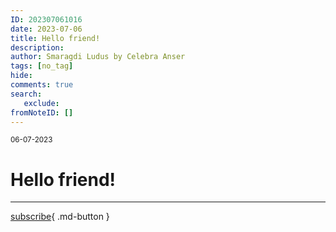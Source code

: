 ```yaml
---
ID: 202307061016
date: 2023-07-06
title: Hello friend!
description:
author: Smaragdi Ludus by Celebra Anser
tags: [no_tag]
hide:
comments: true
search:
   exclude:
fromNoteID: []
---
```


<small>06-07-2023</small>

# Hello friend!

---

[subscribe](https://forms.gle/81QTtwV9HiRb8o3y6){ .md-button }
